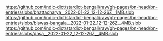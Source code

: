 https://github.com/indic-dict/stardict-bengali/raw/gh-pages/bn-head/bn-entries/slobs/bhattacharya__2022-01-22_12-12-26Z__1MB.slob  
https://github.com/indic-dict/stardict-bengali/raw/gh-pages/bn-head/bn-entries/slobs/biswas-bangala__2022-01-22_12-12-26Z__4MB.slob  
https://github.com/indic-dict/stardict-bengali/raw/gh-pages/bn-head/bn-entries/slobs/dasa__2022-01-22_12-12-26Z__4MB.slob  
